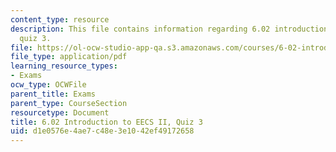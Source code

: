 ```yaml
---
content_type: resource
description: This file contains information regarding 6.02 introduction to EECS II,
  quiz 3.
file: https://ol-ocw-studio-app-qa.s3.amazonaws.com/courses/6-02-introduction-to-eecs-ii-digital-communication-systems-fall-2012/d1e0576e4ae7c48e3e1042ef49172658_MIT6_02F12_quiz3.pdf
file_type: application/pdf
learning_resource_types:
- Exams
ocw_type: OCWFile
parent_title: Exams
parent_type: CourseSection
resourcetype: Document
title: 6.02 Introduction to EECS II, Quiz 3
uid: d1e0576e-4ae7-c48e-3e10-42ef49172658
---
```

